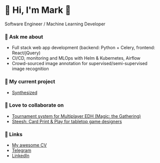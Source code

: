# 👋 Hi, I'm Mark 👋 

Software Engineer / Machine Learning Developer 

### 💬 Ask me about

 - Full stack web app development (backend: Python + Celery, frontend: React/jQuery)
 - CI/CD, monitoring and MLOps with Helm & Kubernetes, Airflow
 - Crowd-sourced image annotation for supervised/semi-supervised image recognition

### 🔭 My current project

 - [Synthesized](https://synthesized.io)

### 🌱 Love to collaborate on

 - [Tournament system for Multiplayer EDH (Magic: the Gathering)](https://gitlab.com/marqueewinq/edh-pairings)
 - [Steesh: Card Print & Play for tabletop game designers](https://github.com/marqueewinq/steesh)

### 🦋 Links

 - [My awesome CV](https://docs.google.com/document/d/1JD8udib41Sa820yCcVLGBnkw_5c0mNr0p0mK4JaYrsY/edit#heading=h.vh8nhuo6yoox)
 - [Telegram](https://t.me/marqueewinq)
 - [LinkedIn](https://www.linkedin.com/in/marqueewinq/)
